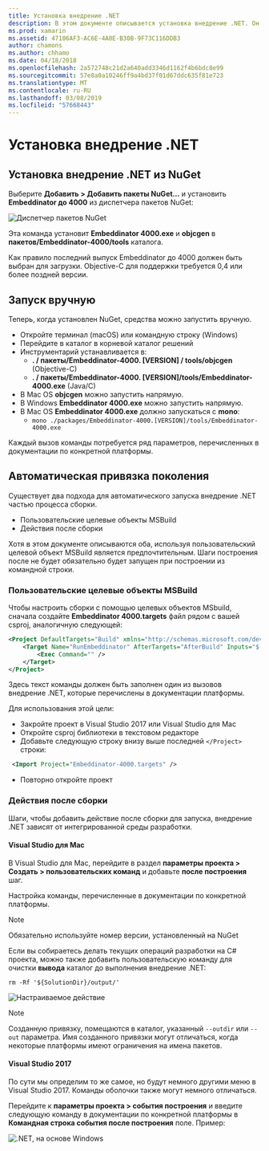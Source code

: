 ```yaml
---
title: Установка внедрение .NET
description: В этом документе описывается установка внедрение .NET. Он описывает, как для запуска средства вручную, как создать привязки автоматически, как использовать пользовательские целевые объекты MSBuild и необходимые действия после сборки.
ms.prod: xamarin
ms.assetid: 47106AF3-AC6E-4A0E-B30B-9F73C116DDB3
author: chamons
ms.author: chhamo
ms.date: 04/18/2018
ms.openlocfilehash: 2a572748c21d2a640add3346d1162f4b6bdc8e99
ms.sourcegitcommit: 57e8a0a10246ff9a4bd37f01d67ddc635f81e723
ms.translationtype: MT
ms.contentlocale: ru-RU
ms.lasthandoff: 03/08/2019
ms.locfileid: "57668443"
---
```

# <a name="installing-net-embedding"></a>Установка внедрение .NET

## <a name="installing-net-embedding-from-nuget"></a>Установка внедрение .NET из NuGet

Выберите **Добавить > Добавить пакеты NuGet...**  и установить **Embeddinator до 4000** из диспетчера пакетов NuGet:

![Диспетчер пакетов NuGet](images/visualstudionuget.png)

Эта команда установит **Embeddinator 4000.exe** и **objcgen** в **пакетов/Embeddinator-4000/tools** каталога.

Как правило последний выпуск Embeddinator до 4000 должен быть выбран для загрузки. Objective-C для поддержки требуется 0,4 или более поздней версии.

## <a name="running-manually"></a>Запуск вручную

Теперь, когда установлен NuGet, средства можно запустить вручную.

- Откройте терминал (macOS) или командную строку (Windows)
- Перейдите в каталог в корневой каталог решений
- Инструментарий устанавливается в:
    - **. / пакеты/Embeddinator-4000. [VERSION] / tools/objcgen** (Objective-C)
    - **. / пакеты/Embeddinator-4000. [VERSION]/tools/Embeddinator-4000.exe** (Java/C)
- В Mac OS **objcgen** можно запустить напрямую.
- В Windows **Embeddinator 4000.exe** можно запустить напрямую.
- В Mac OS **Embeddinator 4000.exe** должно запускаться с **mono**:
    - `mono ./packages/Embeddinator-4000.[VERSION]/tools/Embeddinator-4000.exe`

Каждый вызов команды потребуется ряд параметров, перечисленных в документации по конкретной платформы.

## <a name="automatic-binding-generation"></a>Автоматическая привязка поколения

Существует два подхода для автоматического запуска внедрение .NET частью процесса сборки.

- Пользовательские целевые объекты MSBuild
- Действия после сборки

Хотя в этом документе описываются оба, используя пользовательский целевой объект MSBuild является предпочтительным. Шаги построения после не будет обязательно будет запущен при построении из командной строки.

### <a name="custom-msbuild-targets"></a>Пользовательские целевые объекты MSBuild

Чтобы настроить сборки с помощью целевых объектов MSbuild, сначала создайте **Embeddinator 4000.targets** файл рядом с вашей csproj, аналогичную следующей:

```xml
<Project DefaultTargets="Build" xmlns="http://schemas.microsoft.com/developer/msbuild/2003">
    <Target Name="RunEmbeddinator" AfterTargets="AfterBuild" Inputs="$(OutputPath)/$(AssemblyName).dll" Outputs="$(IntermediateOutputPath)/Embeddinator/$(AssemblyName).framework/$(AssemblyName)">
        <Exec Command="" />
    </Target>
</Project>
```

Здесь текст команды должен быть заполнен один из вызовов внедрение .NET, которые перечислены в документации платформы.

Для использования этой цели:

- Закройте проект в Visual Studio 2017 или Visual Studio для Mac
- Откройте csproj библиотеки в текстовом редакторе
- Добавьте следующую строку внизу выше последней `</Project>` строки:

```xml
 <Import Project="Embeddinator-4000.targets" />
```

- Повторно откройте проект

### <a name="post-build-steps"></a>Действия после сборки

Шаги, чтобы добавить действие после сборки для запуска, внедрение .NET зависят от интегрированной среды разработки.

#### <a name="visual-studio-for-mac"></a>Visual Studio для Mac

В Visual Studio для Mac, перейдите в раздел **параметры проекта > Создать > пользовательских команд** и добавьте **после построения** шаг.

Настройка команды, перечисленные в документации по конкретной платформы.

> [!NOTE]
> Обязательно используйте номер версии, установленный на NuGet

Если вы собираетесь делать текущих операций разработки на C# проекта, можно также добавить пользовательскую команду для очистки **вывода** каталог до выполнения внедрение .NET:

```shell
rm -Rf '${SolutionDir}/output/'
```

![Настраиваемое действие](images/visualstudiocustombuild.png)

> [!NOTE]
> Созданную привязку, помещаются в каталог, указанный `--outdir` или `--out` параметра. Имя созданного привязки могут отличаться, когда некоторые платформы имеют ограничения на имена пакетов.

#### <a name="visual-studio-2017"></a>Visual Studio 2017

По сути мы определим то же самое, но будут немного другими меню в Visual Studio 2017. Команды оболочки также могут немного отличаться.

Перейдите к **параметры проекта > события построения** и введите следующую команду в документации по конкретной платформы в **Командная строка события после построения** поле. Пример:

![.NET, на основе Windows](images/visualstudiowindows.png)
